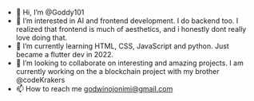 - 👋 Hi, I’m @Goddy101
- 👀 I’m interested in AI and frontend development. I do backend too. I realized that frontend is much of aesthetics, and i honestly dont really love doing that.
- 🌱 I’m currently learning HTML, CSS, JavaScript and python. Just became a flutter dev in 2022. 
- 💞️ I’m looking to collaborate on interesting and amazing projects. I am currently working on the a blockchain project with my brother @codeKrakers
- 📫 How to reach me godwinojonimi@gmail.com

<!---
Goddy101/Goddy101 is a ✨ special ✨ repository because its `README.md` (this file) appears on your GitHub profile.
You can click the Preview link to take a look at your changes.
--->
